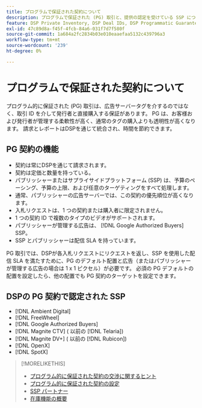 ```yaml
---
title: プログラムで保証された契約について
description: プログラムで保証された (PG) 取引と、提供の認定を受けている SSP について説明します。
feature: DSP Private Inventory, DSP Deal IDs, DSP Programmatic Guaranteed Deals
exl-id: 47c89d8a-f45f-4fcb-84a6-031f7d7f580f
source-git-commit: 1a684a2fc2834b03e010eaaefaa5132c439796a3
workflow-type: tm+mt
source-wordcount: '239'
ht-degree: 0%

---
```


# プログラムで保証された契約について

プログラム的に保証された (PG) 取引は、広告サーバータグを介するのではなく、取引 ID を介して発行者と直接購入する保証があります。 PG は、お客様および発行者が管理する柔軟性が高く、通常のタグの購入よりも透明性が高くなります。 請求とレポートはDSPを通じて統合され、時間を節約できます。

## PG 契約の機能

* 契約は常にDSPを通じて請求されます。
* 契約は定価と数量を持っている。
* パブリッシャーまたはサプライサイドプラットフォーム (SSP) は、予算のペーシング、予算の上限、および任意のターゲティングをすべて処理します。
* 通常、パブリッシャーの広告サーバーでは、この契約の優先順位が高くなります。
* 入札リクエストは、1 つの契約または購入者に限定されません。
* 1 つの契約 ID で複数のタイプのビデオがサポートされます。
* パブリッシャーが管理する広告は、 [!DNL Google Authorized Buyers] SSP。
* SSP とパブリッシャーは配信 SLA を持っています。

PG 取引では、DSPが各入札リクエストにリクエストを返し、SSP を使用した配信 SLA を満たすために、PG のデフォルト配置と広告（またはパブリッシャーが管理する広告の場合は 1 x 1 ピクセル）が必要です。 必須の PG デフォルトの配置を設定したら、他の配置でも PG 契約のターゲットを設定できます。

## DSPの PG 契約で認定された SSP

* [!DNL Ambient Digital]
* [!DNL FreeWheel]
* [!DNL Google Authorized Buyers]
* [!DNL Magnite CTV] ( 以前の [!DNL Telaria])
* [!DNL Magnite DV+] ( 以前の [!DNL Rubicon])
* [!DNL OpenX]
* [!DNL SpotX]

>[!MORELIKETHIS]
>
>* [プログラム的に保証された契約の交渉に関するヒント](/help/dsp/inventory/programmatic-guaranteed-tips.md)
>* [プログラム的に保証された契約の設定](programmatic-guaranteed-set-up.md)
>* [SSP パートナー](ssp-partners.md)
>* [在庫機能の概要](inventory-overview.md)
